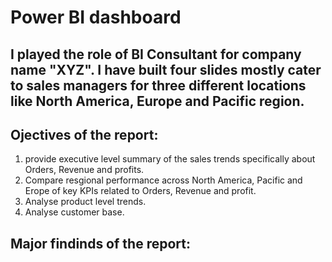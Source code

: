 # Power BI dashboard  
## I played the role of BI Consultant for company name "XYZ". I have built four slides mostly cater to sales managers for three different locations like North America, Europe and Pacific region.
## Ojectives of the report:
1. provide executive level summary of the sales trends specifically about Orders, Revenue and profits.
2. Compare resgional performance across North America, Pacific and Erope of key KPIs related to Orders, Revenue and profit.
3. Analyse product level trends.
4. Analyse customer base.

## Major findinds of the report:
